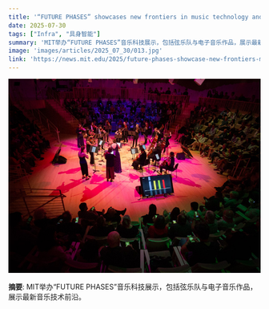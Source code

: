 ```yaml
---
title: '“FUTURE PHASES” showcases new frontiers in music technology and interactive performance'
date: 2025-07-30
tags: ["Infra", "具身智能"]
summary: 'MIT举办“FUTURE PHASES”音乐科技展示，包括弦乐队与电子音乐作品，展示最新音乐技术前沿。'
image: 'images/articles/2025_07_30/013.jpg'
link: 'https://news.mit.edu/2025/future-phases-showcase-new-frontiers-music-technology-interactive-performance-0729'
---
```

![“FUTURE PHASES” showcases new frontiers in music technology and interactive performance](images/articles/2025_07_30/013.jpg)

**摘要**: MIT举办“FUTURE PHASES”音乐科技展示，包括弦乐队与电子音乐作品，展示最新音乐技术前沿。

